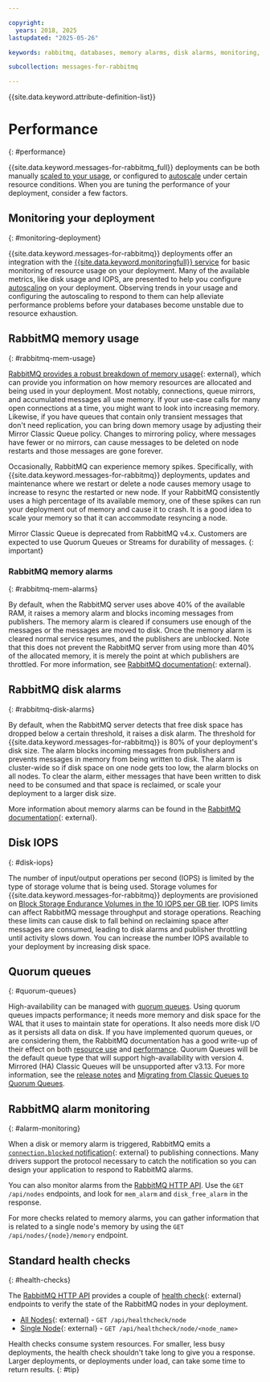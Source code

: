 ```yaml
---

copyright:
  years: 2018, 2025
lastupdated: "2025-05-26"

keywords: rabbitmq, databases, memory alarms, disk alarms, monitoring, disk I/O, rabbitmq performance

subcollection: messages-for-rabbitmq

---
```


{{site.data.keyword.attribute-definition-list}}

# Performance
{: #performance}

{{site.data.keyword.messages-for-rabbitmq_full}} deployments can be both manually [scaled to your usage](/docs/messages-for-rabbitmq?topic=messages-for-rabbitmq-resources-scaling), or configured to [autoscale](/docs/messages-for-rabbitmq?topic=messages-for-rabbitmq-autoscaling) under certain resource conditions. When you are tuning the performance of your deployment, consider a few factors.

## Monitoring your deployment
{: #monitoring-deployment}

{{site.data.keyword.messages-for-rabbitmq}} deployments offer an integration with the [{{site.data.keyword.monitoringfull}} service](/docs/messages-for-rabbitmq?topic=messages-for-rabbitmq-monitoring) for basic monitoring of resource usage on your deployment. Many of the available metrics, like disk usage and IOPS, are presented to help you configure [autoscaling](/docs/messages-for-rabbitmq?topic=messages-for-rabbitmq-autoscaling) on your deployment. Observing trends in your usage and configuring the autoscaling to respond to them can help alleviate performance problems before your databases become unstable due to resource exhaustion.

## RabbitMQ memory usage
{: #rabbitmq-mem-usage}

[RabbitMQ provides a robust breakdown of memory usage](https://www.rabbitmq.com/memory-use.html#breakdown){: external}, which can provide you information on how memory resources are allocated and being used in your deployment. Most notably, connections, queue mirrors, and accumulated messages all use memory. If your use-case calls for many open connections at a time, you might want to look into increasing memory. Likewise, if you have queues that contain only transient messages that don't need replication, you can bring down memory usage by adjusting their Mirror Classic Queue policy.  Changes to mirroring policy, where messages have fewer or no mirrors, can cause messages to be deleted on node restarts and those messages are gone forever.

Occasionally, RabbitMQ can experience memory spikes. Specifically, with {{site.data.keyword.messages-for-rabbitmq}} deployments, updates and maintenance where we restart or delete a node causes memory usage to increase to resync the restarted or new node. If your RabbitMQ consistently uses a high percentage of its available memory, one of these spikes can run your deployment out of memory and cause it to crash. It is a good idea to scale your memory so that it can accommodate resyncing a node.

Mirror Classic Queue is deprecated from RabbitMQ v4.x. Customers are expected to use Quorum Queues or Streams for durability of messages.
{: important}

### RabbitMQ memory alarms
{: #rabbitmq-mem-alarms}

By default, when the RabbitMQ server uses above 40% of the available RAM, it raises a memory alarm and blocks incoming messages from publishers. The memory alarm is cleared if consumers use enough of the messages or the messages are moved to disk. Once the memory alarm is cleared normal service resumes, and the publishers are unblocked. Note that this does not prevent the RabbitMQ server from using more than 40% of the allocated memory, it is merely the point at which publishers are throttled. For more information, see [RabbitMQ documentation](https://www.rabbitmq.com/memory.html){: external}.

## RabbitMQ disk alarms
{: #rabbitmq-disk-alarms}

By default, when the RabbitMQ server detects that free disk space has dropped below a certain threshold, it raises a disk alarm. The threshold for {{site.data.keyword.messages-for-rabbitmq}} is 80% of your deployment's disk size. The alarm blocks incoming messages from publishers and prevents messages in memory from being written to disk. The alarm is cluster-wide so if disk space on one node gets too low, the alarm blocks on all nodes. To clear the alarm, either messages that have been written to disk need to be consumed and that space is reclaimed, or scale your deployment to a larger disk size.

More information about memory alarms can be found in the [RabbitMQ documentation](https://www.rabbitmq.com/disk-alarms.html){: external}.

## Disk IOPS
{: #disk-iops}

The number of input/output operations per second (IOPS) is limited by the type of storage volume that is being used. Storage volumes for {{site.data.keyword.messages-for-rabbitmq}} deployments are provisioned on [Block Storage Endurance Volumes in the 10 IOPS per GB tier](/docs/BlockStorage?topic=BlockStorage-orderingBlockStorage&interface=ui). IOPS limits can affect RabbitMQ message throughput and storage operations. Reaching these limits can cause disk to fall behind on reclaiming space after messages are consumed, leading to disk alarms and publisher throttling until activity slows down. You can increase the number IOPS available to your deployment by increasing disk space.

## Quorum queues 
{: #quorum-queues}

High-availability can be managed with [quorum queues](https://www.rabbitmq.com/quorum-queues.html). Using quorum queues impacts performance; it needs more memory and disk space for the WAL that it uses to maintain state for operations. It also needs more disk I/O as it persists all data on disk. If you have implemented quorum queues, or are considering them, the RabbitMQ documentation has a good write-up of their effect on both [resource use](https://www.rabbitmq.com/quorum-queues.html#resource-use) and [performance](https://www.rabbitmq.com/quorum-queues.html#performance). 
Quorum Queues will be the default queue type that will support high-availability with version 4. Mirrored (HA) Classic Queues will be unsupported after v3.13. For more information, see the [release notes](/docs/messages-for-rabbitmq?topic=messages-for-rabbitmq-rabbitmq-relnotes&interface=ui#messages-for-rabbitmq-18mar2025) and [Migrating from Classic Queues to Quorum Queues](https://cloud.ibm.com/docs/messages-for-rabbitmq?topic=messages-for-rabbitmq-migrating_classic_quorum&interface=ui).

## RabbitMQ alarm monitoring
{: #alarm-monitoring}

When a disk or memory alarm is triggered, RabbitMQ emits a [`connection.blocked` notification](https://www.rabbitmq.com/connection-blocked.html){: external} to publishing connections. Many drivers support the protocol necessary to catch the notification so you can design your application to respond to RabbitMQ alarms.

You can also monitor alarms from the [RabbitMQ HTTP API](/docs/messages-for-rabbitmq?topic=messages-for-rabbitmq-rabbitmq-management-plugin#rabbitmq-management-http-api). Use the `GET /api/nodes` endpoints, and look for `mem_alarm` and `disk_free_alarm` in the response.

For more checks related to memory alarms, you can gather information that is related to a single node's memory by using the `GET /api/nodes/{node}/memory` endpoint.

## Standard health checks
{: #health-checks}

The [RabbitMQ HTTP API](/docs/messages-for-rabbitmq?topic=messages-for-rabbitmq-rabbitmq-management-plugin#rabbitmq-management-http-api) provides a couple of [health check](https://www.rabbitmq.com/monitoring.html#health-checks){: external} endpoints to verify the state of the RabbitMQ nodes in your deployment. 

- [All Nodes](https://www.rabbitmq.com/monitoring.html#node-metrics){: external} - `GET /api/healthcheck/node`
- [Single Node](https://www.rabbitmq.com/monitoring.html#node-metrics){: external} - `GET /api/healthcheck/node/<node_name>`

Health checks consume system resources. For smaller, less busy deployments, the health check shouldn't take long to give you a response. Larger deployments, or deployments under load, can take some time to return results.
{: #tip}

